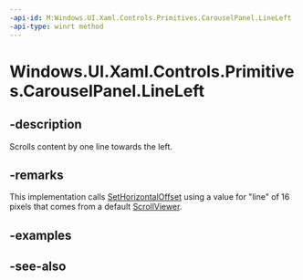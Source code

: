 ```yaml
---
-api-id: M:Windows.UI.Xaml.Controls.Primitives.CarouselPanel.LineLeft
-api-type: winrt method
---
```


<!-- Method syntax
public void LineLeft()
-->

# Windows.UI.Xaml.Controls.Primitives.CarouselPanel.LineLeft

## -description
Scrolls content by one line towards the left.



## -remarks
This implementation calls [SetHorizontalOffset](carouselpanel_sethorizontaloffset_1971679761.md) using a value for "line" of 16 pixels that comes from a default [ScrollViewer](../windows.ui.xaml.controls/scrollviewer.md).

## -examples

## -see-also
